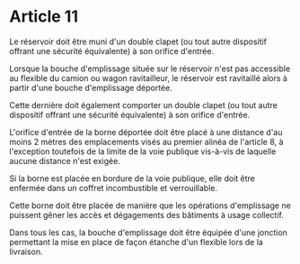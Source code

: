# Article 11

Le réservoir doit être muni d'un double clapet (ou tout autre dispositif offrant une sécurité équivalente) à son orifice d'entrée.

Lorsque la bouche d'emplissage située sur le réservoir n'est pas accessible au flexible du camion ou wagon ravitailleur, le réservoir est ravitaillé alors à partir d'une bouche d'emplissage déportée.

Cette dernière doit également comporter un double clapet (ou tout autre dispositif offrant une sécurité équivalente) à son orifice d'entrée.

L'orifice d'entrée de la borne déportée doit être placé à une distance d'au moins 2 mètres des emplacements visés au premier alinéa de l'article 8, à l'exception toutefois de la limite de la voie publique vis-à-vis de laquelle aucune distance n'est exigée.

Si la borne est placée en bordure de la voie publique, elle doit être enfermée dans un coffret incombustible et verrouillable.

Cette borne doit être placée de manière que les opérations d'emplissage ne puissent gêner les accès et dégagements des bâtiments à usage collectif.

Dans tous les cas, la bouche d'emplissage doit être équipée d'une jonction permettant la mise en place de façon étanche d'un flexible lors de la livraison.
